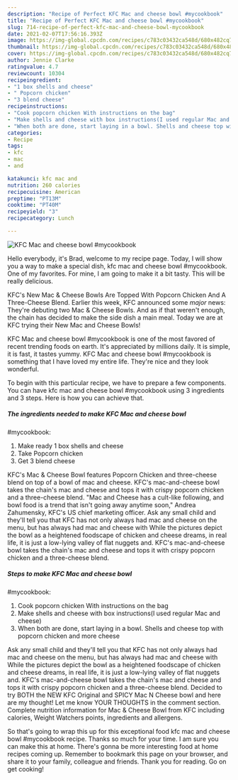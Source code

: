 ```yaml
---
description: "Recipe of Perfect KFC Mac and cheese bowl #mycookbook"
title: "Recipe of Perfect KFC Mac and cheese bowl #mycookbook"
slug: 714-recipe-of-perfect-kfc-mac-and-cheese-bowl-mycookbook
date: 2021-02-07T17:56:16.393Z
image: https://img-global.cpcdn.com/recipes/c783c03432ca548d/680x482cq70/kfc-mac-and-cheese-bowl-mycookbook-recipe-main-photo.jpg
thumbnail: https://img-global.cpcdn.com/recipes/c783c03432ca548d/680x482cq70/kfc-mac-and-cheese-bowl-mycookbook-recipe-main-photo.jpg
cover: https://img-global.cpcdn.com/recipes/c783c03432ca548d/680x482cq70/kfc-mac-and-cheese-bowl-mycookbook-recipe-main-photo.jpg
author: Jennie Clarke
ratingvalue: 4.7
reviewcount: 10304
recipeingredient:
- "1 box shells and cheese"
- " Popcorn chicken"
- "3 blend cheese"
recipeinstructions:
- "Cook popcorn chicken With instructions on the bag"
- "Make shells and cheese with box instructions(I used regular Mac and cheese)"
- "When both are done, start laying in a bowl. Shells and cheese top with popcorn chicken and more cheese"
categories:
- Recipe
tags:
- kfc
- mac
- and

katakunci: kfc mac and 
nutrition: 260 calories
recipecuisine: American
preptime: "PT13M"
cooktime: "PT40M"
recipeyield: "3"
recipecategory: Lunch

---
```



![KFC Mac and cheese bowl
#mycookbook](https://img-global.cpcdn.com/recipes/c783c03432ca548d/680x482cq70/kfc-mac-and-cheese-bowl-mycookbook-recipe-main-photo.jpg)

Hello everybody, it's Brad, welcome to my recipe page. Today, I will show you a way to make a special dish, kfc mac and cheese bowl
#mycookbook. One of my favorites. For mine, I am going to make it a bit tasty. This will be really delicious.

KFC&#39;s New Mac &amp; Cheese Bowls Are Topped With Popcorn Chicken And A Three-Cheese Blend. Earlier this week, KFC announced some *major* news: They&#39;re debuting two Mac &amp; Cheese Bowls. And as if that weren&#39;t enough, the chain has decided to make the side dish a main meal. Today we are at KFC trying their New Mac and Cheese Bowls!

KFC Mac and cheese bowl
#mycookbook is one of the most favored of recent trending foods on earth. It's appreciated by millions daily. It is simple, it is fast, it tastes yummy. KFC Mac and cheese bowl
#mycookbook is something that I have loved my entire life. They're nice and they look wonderful.


To begin with this particular recipe, we have to prepare a few components. You can have kfc mac and cheese bowl
#mycookbook using 3 ingredients and 3 steps. Here is how you can achieve that.

<!--inarticleads1-->

##### The ingredients needed to make KFC Mac and cheese bowl
#mycookbook:

1. Make ready 1 box shells and cheese
1. Take  Popcorn chicken
1. Get 3 blend cheese


KFC&#39;s Mac &amp; Cheese Bowl features Popcorn Chicken and three-cheese blend on top of a bowl of mac and cheese. KFC&#39;s mac-and-cheese bowl takes the chain&#39;s mac and cheese and tops it with crispy popcorn chicken and a three-cheese blend. &#34;Mac and Cheese has a cult-like following, and bowl food is a trend that isn&#39;t going away anytime soon,&#34; Andrea Zahumensky, KFC&#39;s US chief marketing officer. Ask any small child and they&#39;ll tell you that KFC has not only always had mac and cheese on the menu, but has always had mac and cheese with While the pictures depict the bowl as a heightened foodscape of chicken and cheese dreams, in real life, it is just a low-lying valley of flat nuggets and. KFC&#39;s mac-and-cheese bowl takes the chain&#39;s mac and cheese and tops it with crispy popcorn chicken and a three-cheese blend. 

<!--inarticleads2-->

##### Steps to make KFC Mac and cheese bowl
#mycookbook:

1. Cook popcorn chicken With instructions on the bag
1. Make shells and cheese with box instructions(I used regular Mac and cheese)
1. When both are done, start laying in a bowl. Shells and cheese top with popcorn chicken and more cheese


Ask any small child and they&#39;ll tell you that KFC has not only always had mac and cheese on the menu, but has always had mac and cheese with While the pictures depict the bowl as a heightened foodscape of chicken and cheese dreams, in real life, it is just a low-lying valley of flat nuggets and. KFC&#39;s mac-and-cheese bowl takes the chain&#39;s mac and cheese and tops it with crispy popcorn chicken and a three-cheese blend. Decided to try BOTH the NEW KFC Original and SPICY Mac N Cheese bowl and here are my thought! Let me know YOUR THOUGHTS in the comment section. Complete nutrition information for Mac &amp; Cheese Bowl from KFC including calories, Weight Watchers points, ingredients and allergens. 

So that's going to wrap this up for this exceptional food kfc mac and cheese bowl
#mycookbook recipe. Thanks so much for your time. I am sure you can make this at home. There's gonna be more interesting food at home recipes coming up. Remember to bookmark this page on your browser, and share it to your family, colleague and friends. Thank you for reading. Go on get cooking!
